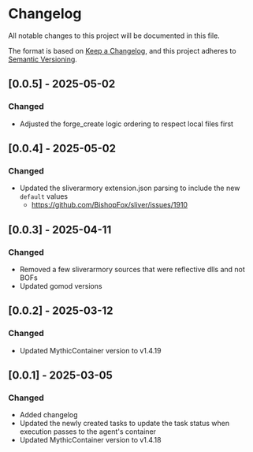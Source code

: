 # Changelog
All notable changes to this project will be documented in this file.

The format is based on [Keep a Changelog](https://keepachangelog.com/en/1.0.0/),
and this project adheres to [Semantic Versioning](https://semver.org/spec/v2.0.0.html).

## [0.0.5] - 2025-05-02

### Changed

- Adjusted the forge_create logic ordering to respect local files first

## [0.0.4] - 2025-05-02

### Changed

- Updated the sliverarmory extension.json parsing to include the new `default` values 
  - https://github.com/BishopFox/sliver/issues/1910
  
## [0.0.3] - 2025-04-11

### Changed

- Removed a few sliverarmory sources that were reflective dlls and not BOFs
- Updated gomod versions

## [0.0.2] - 2025-03-12

### Changed

- Updated MythicContainer version to v1.4.19

## [0.0.1] - 2025-03-05

### Changed

- Added changelog
- Updated the newly created tasks to update the task status when execution passes to the agent's container
- Updated MythicContainer version to v1.4.18
